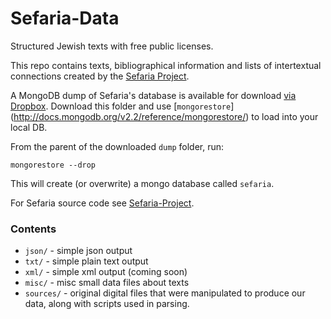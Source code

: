 Sefaria-Data
============

Structured Jewish texts with free public licenses.

This repo contains texts, bibliographical information and lists of intertextual connections created by the [Sefaria Project](http://www.sefaria.org).

A MongoDB dump of Sefaria's database is available for download [via Dropbox](https://www.dropbox.com/sh/z5xdi4b7725ems5/AI4Jyg0xcY). Download this folder and use [`mongorestore`] (http://docs.mongodb.org/v2.2/reference/mongorestore/) to load into your local DB.

From the parent of the downloaded `dump` folder, run:

    mongorestore --drop

This will create (or overwrite) a mongo database called `sefaria`.

For Sefaria source code see [Sefaria-Project](https://github.com/blockspeiser/Sefaria-Project).

### Contents

* `json/` - simple json output
* `txt/` - simple plain text output
*  `xml/` - simple xml output (coming soon)
*  `misc/` - misc small data files about texts
*  `sources/` - original digital files that were manipulated to produce our data, along with scripts used in parsing.

